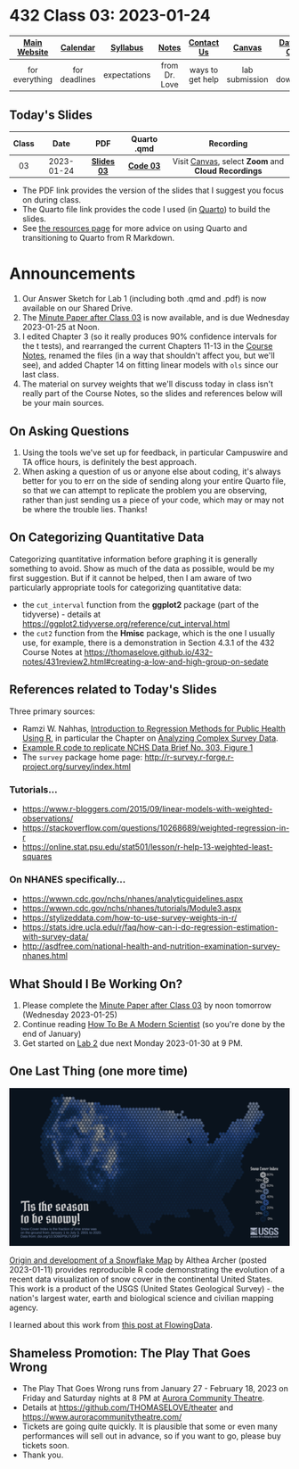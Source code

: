 # 432 Class 03: 2023-01-24

[Main Website](https://thomaselove.github.io/432-2023/) | [Calendar](https://thomaselove.github.io/432-2023/calendar.html) | [Syllabus](https://thomaselove.github.io/432-syllabus-2023/) | [Notes](https://thomaselove.github.io/432-notes/) | [Contact Us](https://thomaselove.github.io/432-2023/contact.html) | [Canvas](https://canvas.case.edu) | [Data and Code](https://github.com/THOMASELOVE/432-data) | [Sources](https://github.com/THOMASELOVE/432-classes-2023/tree/main/sources)
:-----------: | :--------------: | :----------: | :---------: | :-------------: | :-----------: | :------------: |:------:
for everything | for deadlines | expectations | from Dr. Love | ways to get help | lab submission | for downloads | to read

## Today's Slides

Class | Date | PDF | Quarto .qmd | Recording
:---: | :--------: | :------: | :------: | :-------------:
03 | 2023-01-24 | **[Slides 03](https://github.com/THOMASELOVE/432-slides-2023/blob/main/slides03.pdf)** | **[Code 03](https://github.com/THOMASELOVE/432-slides-2023/blob/main/slides03.qmd)** | Visit [Canvas](https://canvas.case.edu/), select **Zoom** and **Cloud Recordings**

- The PDF link provides the version of the slides that I suggest you focus on during class.
- The Quarto file link provides the code I used (in [Quarto](https://quarto.org/)) to build the slides.
- See [the resources page](https://github.com/THOMASELOVE/432-classes-2023/tree/main/sources#learning-about-quarto-and-making-the-switch-from-r-markdown) for more advice on using Quarto and transitioning to Quarto from R Markdown. 

# Announcements

1. Our Answer Sketch for Lab 1 (including both .qmd and .pdf) is now available on our Shared Drive.
2. The [Minute Paper after Class 03](https://bit.ly/432-2023-minute-03) is now available, and is due Wednesday 2023-01-25 at Noon.
3. I edited Chapter 3 (so it really produces 90% confidence intervals for the t tests), and rearranged the current Chapters 11-13 in the [Course Notes](https://thomaselove.github.io/432-notes/), renamed the files (in a way that shouldn't affect you, but we'll see), and added Chapter 14 on fitting linear models with `ols` since our last class. 
4. The material on survey weights that we'll discuss today in class isn't really part of the Course Notes, so the slides and references below will be your main sources.

## On Asking Questions

1. Using the tools we've set up for feedback, in particular Campuswire and TA office hours, is definitely the best approach.
2. When asking a question of us or anyone else about coding, it's always better for you to err on the side of sending along your entire Quarto file, so that we can attempt to replicate the problem you are observing, rather than just sending us a piece of your code, which may or may not be where the trouble lies. Thanks!

## On Categorizing Quantitative Data

Categorizing quantitative information before graphing it is generally something to avoid. Show as much of the data as possible, would be my first suggestion. But if it cannot be helped, then I am aware of two particularly appropriate tools for categorizing quantitative data:

- the `cut_interval` function from the **ggplot2** package (part of the tidyverse) - details at <https://ggplot2.tidyverse.org/reference/cut_interval.html>
- the `cut2` function from the **Hmisc** package, which is the one I usually use, for example, there is a demonstration in Section 4.3.1 of the 432 Course Notes at <https://thomaselove.github.io/432-notes/431review2.html#creating-a-low-and-high-group-on-sedate>

## References related to Today's Slides

Three primary sources:

- Ramzi W. Nahhas, [Introduction to Regression Methods for Public Health Using R](https://bookdown.org/rwnahhas/RMPH/), in particular the Chapter on [Analyzing Complex Survey Data](https://bookdown.org/rwnahhas/RMPH/survey.html).
- [Example R code to replicate NCHS Data Brief No. 303, Figure 1](https://wwwn.cdc.gov/nchs/data/tutorials/DB303_Fig1_R.R)
- The `survey` package home page: http://r-survey.r-forge.r-project.org/survey/index.html

### Tutorials...

- https://www.r-bloggers.com/2015/09/linear-models-with-weighted-observations/
- https://stackoverflow.com/questions/10268689/weighted-regression-in-r
- https://online.stat.psu.edu/stat501/lesson/r-help-13-weighted-least-squares

### On NHANES specifically...

- https://wwwn.cdc.gov/nchs/nhanes/analyticguidelines.aspx
- https://wwwn.cdc.gov/nchs/nhanes/tutorials/Module3.aspx
- https://stylizeddata.com/how-to-use-survey-weights-in-r/
- https://stats.idre.ucla.edu/r/faq/how-can-i-do-regression-estimation-with-survey-data/
- http://asdfree.com/national-health-and-nutrition-examination-survey-nhanes.html

## What Should I Be Working On?

1. Please complete the [Minute Paper after Class 03](https://bit.ly/432-2023-minute-03) by noon tomorrow (Wednesday 2023-01-25)
2. Continue reading [How To Be A Modern Scientist](https://leanpub.com/modernscientist) (so you're done by the end of January)
3. Get started on [Lab 2](https://thomaselove.github.io/432-2023/lab2.html) due next Monday 2023-01-30 at 9 PM.

## One Last Thing (one more time)

![](snowtilesTwitter.png)

[Origin and development of a Snowflake Map](https://waterdata.usgs.gov/blog/snow-tiles-demo/) by Althea Archer (posted 2023-01-11) provides reproducible R code demonstrating the evolution of a recent data visualization of snow cover in the continental United States. This work is a product of the USGS (United States Geological Survey) - the nation's largest water, earth and biological science and civilian mapping agency.

I learned about this work from [this post at FlowingData](https://flowingdata.com/2023/01/17/snow-cover-mapped-using-snowflakes/).

## Shameless Promotion: The Play That Goes Wrong 

- The Play That Goes Wrong runs from January 27 - February 18, 2023 on Friday and Saturday nights at 8 PM at [Aurora Community Theatre](https://www.auroracommunitytheatre.com/).
- Details at https://github.com/THOMASELOVE/theater and https://www.auroracommunitytheatre.com/
- Tickets are going quite quickly. It is plausible that some or even many performances will sell out in advance, so if you want to go, please buy tickets soon.
- Thank you.
